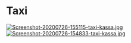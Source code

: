 # Taxi

[![Screenshot-20200726-155115-taxi-kassa.jpg](https://i.postimg.cc/hv6RVBwb/Screenshot-20200726-155115-taxi-kassa.jpg)](https://postimg.cc/K3PWydmR)                                                                                                          [![Screenshot-20200726-154833-taxi-kassa.jpg](https://i.postimg.cc/j2LrW58S/Screenshot-20200726-154833-taxi-kassa.jpg)](https://postimg.cc/2LRtMzRs)                                                            
